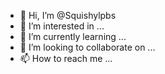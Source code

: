 - 👋 Hi, I’m @Squishylpbs
- 👀 I’m interested in ...
- 🌱 I’m currently learning ...
- 💞️ I’m looking to collaborate on ...
- 📫 How to reach me ...

<!---
Squishylpbs/Squishylpbs is a ✨ special ✨ repository because its `README.md` (this file) appears on your GitHub profile.
You can click the Preview link to take a look at your changes.
--->
